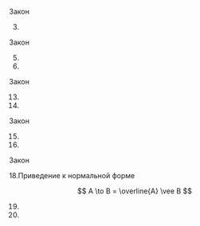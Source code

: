 Закон

3.

Закон

5.

6.

Закон

13.

14.

Закон

15.

16.

Закон

18.Приведение к нормальной форме

$$ A \to  B = \overline{A} \vee B $$

19.

20.
